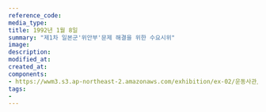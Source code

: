 ```yaml
---
reference_code:
media_type:
title: 1992년 1월 8일
summary: "제1차 일본군'위안부'문제 해결을 위한 수요시위"
image:
description:
modified_at:
created_at:
components:
- https://wwm3.s3.ap-northeast-2.amazonaws.com/exhibition/ex-02/운동사관/침묵을깨트리다/첫수요집회+사본.jpg
tags:
-
---
```

